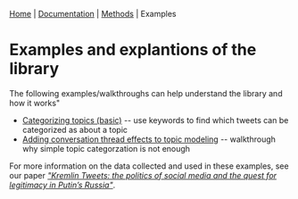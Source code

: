 [Home](../README.md) | [Documentation](../docs/README.md) |  [Methods](../docs/methods.md) | Examples

# Examples and explantions of the library

The following examples/walkthroughs can help understand the library and how it works"
* [Categorizing topics (basic)](nlpru_topic_categorization_walkthrough.ipynb) -- use keywords to find which tweets can be categorized as about a topic
* [Adding conversation thread effects to topic modeling](Categorizing_by_topic_using_conversation_threads.ipynb) -- walkthrough why simple topic categorzation is not enough

For more information on the data collected and used in these examples, see our paper [*"Kremlin Tweets: the politics of social media and the quest for legitimacy in Putin’s Russia"*](https://www.rudatalab.com/analysis/).